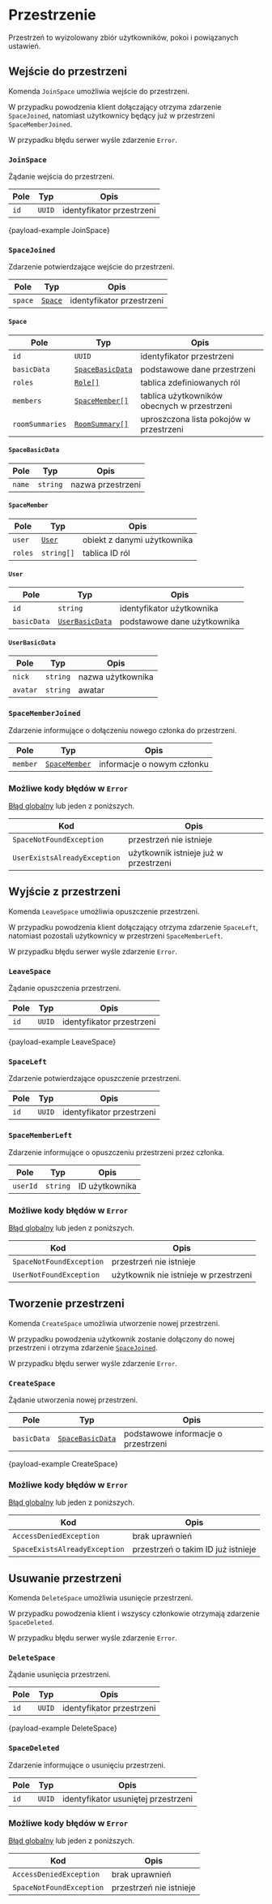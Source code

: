 # Przestrzenie

Przestrzeń to wyizolowany zbiór użytkowników, pokoi i powiązanych ustawień.

## Wejście do przestrzeni

Komenda `JoinSpace` umożliwia wejście do przestrzeni. 

W przypadku powodzenia klient dołączający otrzyma zdarzenie `SpaceJoined`, natomiast użytkownicy będący już w przestrzeni `SpaceMemberJoined`.

W przypadku błędu serwer wyśle zdarzenie `Error`.

### `JoinSpace`

Żądanie wejścia do przestrzeni.

| Pole | Typ    | Opis                      |
|------|--------|---------------------------|
| `id` | `UUID` | identyfikator przestrzeni |

{payload-example JoinSpace}

### `SpaceJoined`

Zdarzenie potwierdzające wejście do przestrzeni.

| Pole    | Typ                        | Opis                      |
|---------|----------------------------|---------------------------|
| `space` | [`Space`](spaces.md#space) | identyfikator przestrzeni |

#### `Space`

| Pole            | Typ                                          | Opis                                        |
|-----------------|----------------------------------------------|---------------------------------------------|
| `id`            | `UUID`                                       | identyfikator przestrzeni                   |
| `basicData`     | [`SpaceBasicData`](spaces.md#spacebasicdata) | podstawowe dane przestrzeni                 |
| `roles`         | [`Role[]`](roles.md#role)                    | tablica zdefiniowanych ról                  |
| `members`       | [`SpaceMember[]`](spaces.md#spacemember)     | tablica użytkowników obecnych w przestrzeni |
| `roomSummaries` | [`RoomSummary[]`](rooms.md#roomsummary)      | uproszczona lista pokojów w przestrzeni     |

#### `SpaceBasicData`

| Pole   | Typ             | Opis              |
|--------|-----------------|-------------------|
| `name` | `string`        | nazwa przestrzeni |

#### `SpaceMember`

| Pole            | Typ                      | Opis                        |
|-----------------|--------------------------|-----------------------------|
| `user`          | [`User`](spaces.md#user) | obiekt z danymi użytkownika |
| `roles`         | `string[]`               | tablica ID ról              |

#### `User`

| Pole            | Typ                                        | Opis                                        |
|-----------------|--------------------------------------------|---------------------------------------------|
| `id`            | `string`                                   | identyfikator użytkownika                   |
| `basicData`     | [`UserBasicData`](spaces.md#userbasicdata) | podstawowe dane użytkownika                 |

#### `UserBasicData`

| Pole     | Typ      | Opis              |
|----------|----------|-------------------|
| `nick`   | `string` | nazwa użytkownika |
| `avatar` | `string` | awatar            |

### `SpaceMemberJoined`

Zdarzenie informujące o dołączeniu nowego członka do przestrzeni.

| Pole     | Typ                                    | Opis                       |
|----------|----------------------------------------|----------------------------|
| `member` | [`SpaceMember`](spaces.md#spacemember) | informacje o nowym członku |

### Możliwe kody błędów w `Error`

[Błąd globalny](errors.md#globalne-kody-błędów) lub jeden z poniższych.

| Kod                          | Opis                                  |
|------------------------------|---------------------------------------|
| `SpaceNotFoundException`     | przestrzeń nie istnieje               |
| `UserExistsAlreadyException` | użytkownik istnieje już w przestrzeni |

## Wyjście z przestrzeni

Komenda `LeaveSpace` umożliwia opuszczenie przestrzeni. 

W przypadku powodzenia klient dołączający otrzyma zdarzenie `SpaceLeft`, natomiast pozostali użytkownicy w przestrzeni `SpaceMemberLeft`.

W przypadku błędu serwer wyśle zdarzenie `Error`.

### `LeaveSpace`

Żądanie opuszczenia przestrzeni.

| Pole | Typ    | Opis                      |
|------|--------|---------------------------|
| `id` | `UUID` | identyfikator przestrzeni |

{payload-example LeaveSpace}

### `SpaceLeft`

Zdarzenie potwierdzające opuszczenie przestrzeni.

| Pole | Typ    | Opis                      |
|------|--------|---------------------------|
| `id` | `UUID` | identyfikator przestrzeni |

### `SpaceMemberLeft`

Zdarzenie informujące o opuszczeniu przestrzeni przez członka.

| Pole     | Typ      | Opis           |
|----------|----------|----------------|
| `userId` | `string` | ID użytkownika |

### Możliwe kody błędów w `Error`

[Błąd globalny](errors.md#globalne-kody-błędów) lub jeden z poniższych.

| Kod                      | Opis                                  |
|--------------------------|---------------------------------------|
| `SpaceNotFoundException` | przestrzeń nie istnieje               |
| `UserNotFoundException`  | użytkownik nie istnieje w przestrzeni |

## Tworzenie przestrzeni

Komenda `CreateSpace` umożliwia utworzenie nowej przestrzeni. 

W przypadku powodzenia użytkownik zostanie dołączony do nowej przestrzeni i otrzyma zdarzenie [`SpaceJoined`](#spacejoined).

W przypadku błędu serwer wyśle zdarzenie `Error`.

### `CreateSpace`

Żądanie utworzenia nowej przestrzeni.

| Pole        | Typ                                          | Opis                                                 |
|-------------|----------------------------------------------|------------------------------------------------------|
| `basicData` | [`SpaceBasicData`](spaces.md#spacebasicdata) | podstawowe informacje o  przestrzeni                 |

{payload-example CreateSpace}

### Możliwe kody błędów w `Error`

[Błąd globalny](errors.md#globalne-kody-błędów) lub jeden z poniższych.

| Kod                           | Opis                               |
|-------------------------------|------------------------------------|
| `AccessDeniedException`       | brak uprawnień                     |
| `SpaceExistsAlreadyException` | przestrzeń o takim ID już istnieje |

## Usuwanie przestrzeni

Komenda `DeleteSpace` umożliwia usunięcie przestrzeni. 

W przypadku powodzenia klient i wszyscy członkowie otrzymają zdarzenie `SpaceDeleted`.

W przypadku błędu serwer wyśle zdarzenie `Error`.

### `DeleteSpace`

Żądanie usunięcia przestrzeni.

| Pole | Typ    | Opis                      |
|------|--------|---------------------------|
| `id` | `UUID` | identyfikator przestrzeni |

{payload-example DeleteSpace}

### `SpaceDeleted`

Zdarzenie informujące o usunięciu przestrzeni.

| Pole | Typ    | Opis                                |
|------|--------|-------------------------------------|
| `id` | `UUID` | identyfikator usuniętej przestrzeni |

### Możliwe kody błędów w `Error`

[Błąd globalny](errors.md#globalne-kody-błędów) lub jeden z poniższych.

| Kod                      | Opis                    |
|--------------------------|-------------------------|
| `AccessDeniedException`  | brak uprawnień          |
| `SpaceNotFoundException` | przestrzeń nie istnieje |
